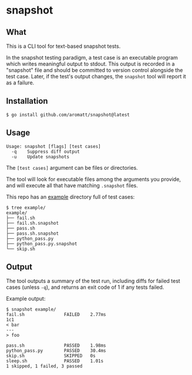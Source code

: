 # snapshot
## What
This is a CLI tool for text-based snapshot tests.

In the snapshot testing paradigm, a test case is an executable program which writes
meaningful output to stdout. This output is recorded in a "snapshot" file and should
be committed to version control alongside the test case. Later, if the test's output
changes, the `snapshot` tool will report it as a failure.

## Installation
```
$ go install github.com/aromatt/snapshot@latest
```
## Usage
```
Usage: snapshot [flags] [test cases]
  -q    Suppress diff output
  -u    Update snapshots
```
The `[test cases]` argument can be files or directories.

The tool will look for executable files among the arguments you provide, and will
execute all that have matching `.snapshot` files.

This repo has an [example](./example) directory full of test cases:
```
$ tree example/
example/
├── fail.sh
├── fail.sh.snapshot
├── pass.sh
├── pass.sh.snapshot
├── python_pass.py
├── python_pass.py.snapshot
└── skip.sh
```

## Output
The tool outputs a summary of the test run, including diffs for failed test cases
(unless `-q`), and returns an exit code of 1 if any tests failed.

Example output:
```
$ snapshot example/
fail.sh               FAILED    2.77ms
1c1
< bar
---
> foo

pass.sh               PASSED    1.98ms
python_pass.py        PASSED    30.4ms
skip.sh               SKIPPED   0s
sleep.sh              PASSED    1.01s
1 skipped, 1 failed, 3 passed
```
